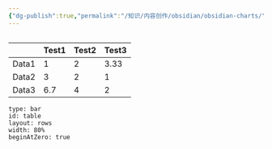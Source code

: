 ```yaml
---
{"dg-publish":true,"permalink":"/知识/内容创作/obsidian/obsidian-charts/","title":"obsidian-charts","tags":["doc","obsidian"],"noteIcon":""}
---
```



```table-of-contents
```

|       | Test1 | Test2 | Test3 |
| ----- | ----- | ----- | ----- |
| Data1 | 1     | 2     | 3.33  |
| Data2 | 3     | 2     | 1     |
| Data3 | 6.7   | 4     | 2     |{ #table}


```chart
type: bar
id: table
layout: rows
width: 80%
beginAtZero: true
```
